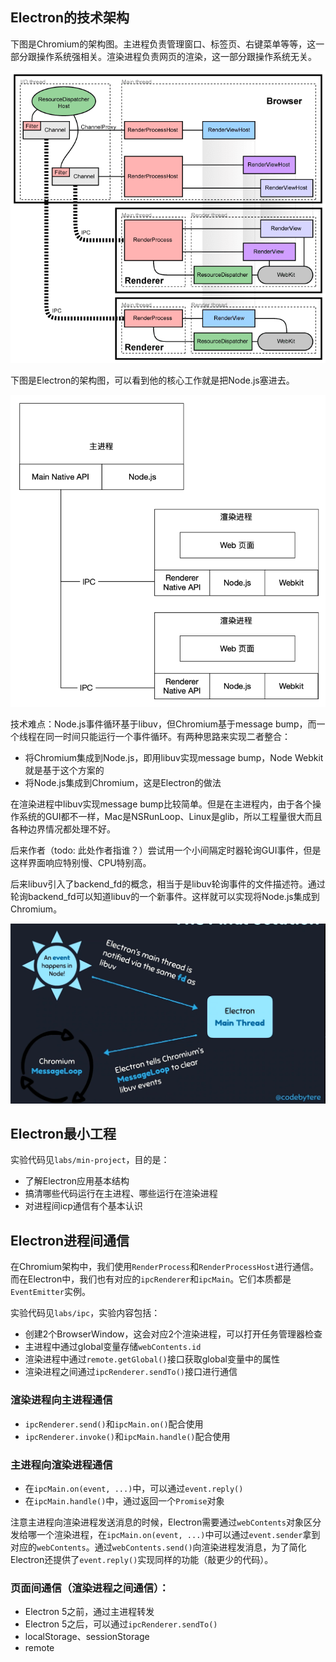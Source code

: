## Electron的技术架构
下图是Chromium的架构图。主进程负责管理窗口、标签页、右键菜单等等，这一部分跟操作系统强相关。渲染进程负责网页的渲染，这一部分跟操作系统无关。

![](./img/chromium-arch.png)

下图是Electron的架构图，可以看到他的核心工作就是把Node.js塞进去。

![](./img/electron-arch.png)

技术难点：Node.js事件循环基于libuv，但Chromium基于message bump，而一个线程在同一时间只能运行一个事件循环。有两种思路来实现二者整合：
- 将Chromium集成到Node.js，即用libuv实现message bump，Node Webkit就是基于这个方案的
- 将Node.js集成到Chromium，这是Electron的做法

在渲染进程中libuv实现message bump比较简单。但是在主进程内，由于各个操作系统的GUI都不一样，Mac是NSRunLoop、Linux是glib，所以工程量很大而且各种边界情况都处理不好。

后来作者（todo: 此处作者指谁？）尝试用一个小间隔定时器轮询GUI事件，但是这样界面响应特别慢、CPU特别高。

后来libuv引入了backend_fd的概念，相当于是libuv轮询事件的文件描述符。通过轮询backend_fd可以知道libuv的一个新事件。这样就可以实现将Node.js集成到Chromium。

![](./img/chromium-electron.png)

## Electron最小工程
实验代码见`labs/min-project`，目的是：
- 了解Electron应用基本结构
- 搞清哪些代码运行在主进程、哪些运行在渲染进程
- 对进程间icp通信有个基本认识

## Electron进程间通信
在Chromium架构中，我们使用`RenderProcess`和`RenderProcessHost`进行通信。而在Electron中，我们也有对应的`ipcRenderer`和`ipcMain`。它们本质都是`EventEmitter`实例。

实验代码见`labs/ipc`，实验内容包括：
- 创建2个BrowserWindow，这会对应2个渲染进程，可以打开任务管理器检查
- 主进程中通过global变量存储`webContents.id`
- 渲染进程中通过`remote.getGlobal()`接口获取global变量中的属性
- 渲染进程之间通过`ipcRenderer.sendTo()`接口进行通信

### 渲染进程向主进程通信
- `ipcRenderer.send()`和`ipcMain.on()`配合使用
- `ipcRenderer.invoke()`和`ipcMain.handle()`配合使用

### 主进程向渲染进程通信
- 在`ipcMain.on(event, ...)`中，可以通过`event.reply()`
- 在`ipcMain.handle()`中，通过返回一个`Promise`对象

注意主进程向渲染进程发送消息的时候，Electron需要通过`webContents`对象区分发给哪一个渲染进程，在`ipcMain.on(event, ...)`中可以通过`event.sender`拿到对应的`webContents`。通过`webContents.send()`向渲染进程发消息，为了简化Electron还提供了`event.reply()`实现同样的功能（敲更少的代码）。

### 页面间通信（渲染进程之间通信）：
- Electron 5之前，通过主进程转发
- Electron 5之后，可以通过`ipcRenderer.sendTo()`
- localStorage、sessionStorage
- remote
